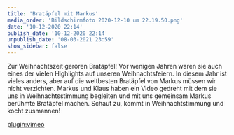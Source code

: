 ```yaml
---
title: 'Bratäpfel mit Markus'
media_order: 'Bildschirmfoto 2020-12-10 um 22.19.50.png'
date: '10-12-2020 22:14'
publish_date: '10-12-2020 22:14'
unpublish_date: '08-03-2021 23:59'
show_sidebar: false
---
```


Zur Weihnachtszeit gerören Bratäpfel! Vor wenigen Jahren waren sie auch eines der vielen Highlights auf unseren Weihnachtsfeiern. In diesem Jahr ist vieles anders, aber auf die weltbesten Bratäpfel von Markus müssen wir nicht verzichten. Markus und Klaus haben ein Video gedreht mit dem sie uns in Weihnachtsstimmung begleiten und mit uns gemeinsam Markus berühmte Bratäpfel machen. Schaut zu, kommt in Weihnachtstimmung und kocht zusmannen!

[plugin:vimeo](https://vimeo.com/488861684)